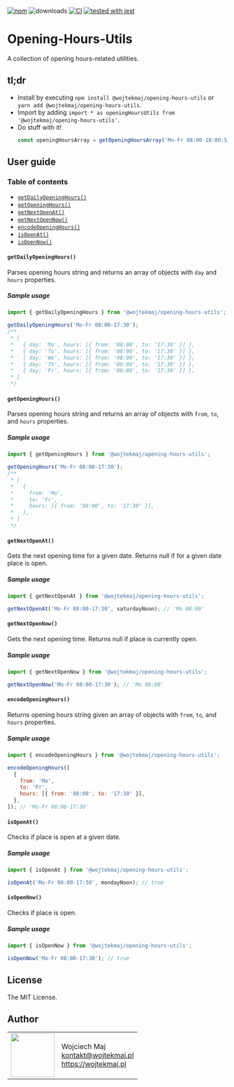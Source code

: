 [![npm](https://img.shields.io/npm/v/@wojtekmaj/opening-hours-utils.svg)](https://www.npmjs.com/package/@wojtekmaj/opening-hours-utils) ![downloads](https://img.shields.io/npm/dt/@wojtekmaj/opening-hours-utils.svg) [![CI](https://github.com/wojtekmaj/opening-hours-utils/workflows/CI/badge.svg)](https://github.com/wojtekmaj/opening-hours-utils/actions) [![tested with jest](https://img.shields.io/badge/tested_with-jest-99424f.svg)](https://github.com/facebook/jest)

# Opening-Hours-Utils

A collection of opening hours-related utilities.

## tl;dr

- Install by executing `npm install @wojtekmaj/opening-hours-utils` or `yarn add @wojtekmaj/opening-hours-utils`.
- Import by adding `import * as openingHoursUtils from '@wojtekmaj/opening-hours-utils'`.
- Do stuff with it!
  ```js
  const openingHoursArray = getOpeningHoursArray('Mo-Fr 08:00-18:00;Sa 08:00-12:00');
  ```

## User guide

### Table of contents

- [`getDailyOpeningHours()`](#getDailyOpeningHours)
- [`getOpeningHours()`](#getOpeningHours)
- [`getNextOpenAt()`](#getNextOpenAt)
- [`getNextOpenNow()`](#getNextOpenNow)
- [`encodeOpeningHours()`](#encodeOpeningHours)
- [`isOpenAt()`](#isOpenAt)
- [`isOpenNow()`](#isOpenNow)

#### `getDailyOpeningHours()`

Parses opening hours string and returns an array of objects with `day` and `hours` properties.

##### Sample usage

```js
import { getDailyOpeningHours } from '@wojtekmaj/opening-hours-utils';

getDailyOpeningHours('Mo-Fr 08:00-17:30');
/**
 * [
 *   { day: 'Mo', hours: [{ from: '08:00', to: '17:30' }] },
 *   { day: 'Tu', hours: [{ from: '08:00', to: '17:30' }] },
 *   { day: 'We', hours: [{ from: '08:00', to: '17:30' }] },
 *   { day: 'Th', hours: [{ from: '08:00', to: '17:30' }] },
 *   { day: 'Fr', hours: [{ from: '08:00', to: '17:30' }] },
 * ]
 */
```

#### `getOpeningHours()`

Parses opening hours string and returns an array of objects with `from`, `to`, and `hours` properties.

##### Sample usage

```js
import { getOpeningHours } from '@wojtekmaj/opening-hours-utils';

getOpeningHours('Mo-Fr 08:00-17:30');
/**
 * [
 *   {
 *     from: 'Mo',
 *     to: 'Fr',
 *     hours: [{ from: '08:00', to: '17:30' }],
 *   },
 * ]
 */
```

#### `getNextOpenAt()`

Gets the next opening time for a given date. Returns null if for a given date place is open.

##### Sample usage

```js
import { getNextOpenAt } from '@wojtekmaj/opening-hours-utils';

getNextOpenAt('Mo-Fr 08:00-17:30', saturdayNoon); // 'Mo 08:00'
```

#### `getNextOpenNow()`

Gets the next opening time. Returns null if place is currently open.

##### Sample usage

```js
import { getNextOpenNow } from '@wojtekmaj/opening-hours-utils';

getNextOpenNow('Mo-Fr 08:00-17:30'); // 'Mo 08:00'
```

#### `encodeOpeningHours()`

Returns opening hours string given an array of objects with `from`, `to`, and `hours` properties.

##### Sample usage

```js
import { encodeOpeningHours } from '@wojtekmaj/opening-hours-utils';

encodeOpeningHours([
  {
    from: 'Mo',
    to: 'Fr',
    hours: [{ from: '08:00', to: '17:30' }],
  },
]); // 'Mo-Fr 08:00-17:30'
```

#### `isOpenAt()`

Checks if place is open at a given date.

##### Sample usage

```js
import { isOpenAt } from '@wojtekmaj/opening-hours-utils';

isOpenAt('Mo-Fr 08:00-17:30', mondayNoon); // true
```

#### `isOpenNow()`

Checks if place is open.

##### Sample usage

```js
import { isOpenNow } from '@wojtekmaj/opening-hours-utils';

isOpenNow('Mo-Fr 08:00-17:30'); // true
```

## License

The MIT License.

## Author

<table>
  <tr>
    <td>
      <img src="https://github.com/wojtekmaj.png?s=100" width="100">
    </td>
    <td>
      Wojciech Maj<br />
      <a href="mailto:kontakt@wojtekmaj.pl">kontakt@wojtekmaj.pl</a><br />
      <a href="https://wojtekmaj.pl">https://wojtekmaj.pl</a>
    </td>
  </tr>
</table>

